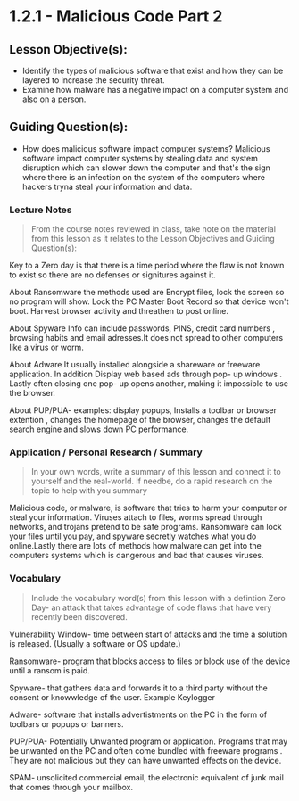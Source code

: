 # 1.2.1 - Malicious Code Part 2

## Lesson Objective(s):
- Identify the types of malicious software that exist and how they can be layered to increase the
security threat.
- Examine how malware has a negative impact on a computer system and also on a person.

## Guiding Question(s):
- How does malicious software impact computer systems?
    Malicious software impact computer systems by stealing data and  system  disruption  which can slower down the computer and that's the sign where there is an infection  on the system of the computers where hackers tryna steal your information and data.
### Lecture Notes
> From the course notes reviewed in class, take note on the material from this lesson as it relates to the Lesson Objectives and Guiding Question(s):

Key to a Zero day is that there is a time period  where the flaw is not  known to exist  so there are no defenses or signitures against it.

About Ransomware the methods used are Encrypt files, lock the screen so no program will show. Lock the PC Master Boot Record so that device won't boot. Harvest  browser  activity  and threathen to post online. 

About Spyware Info can include passwords, PINS, credit card numbers , browsing habits and  email adresses.It does not spread to other computers like a virus or worm.

About Adware It usually installed alongside a shareware  or freeware application.  In addition Display web based ads through pop- up windows . Lastly  often closing  one pop- up opens another, making it impossible to use the browser. 

About PUP/PUA- examples: display popups, Installs  a toolbar  or browser  extention , changes the homepage of the browser, changes the default  search engine and  slows down  PC performance.


### Application / Personal Research / Summary
> In your own words, write a summary of this lesson and connect it to yourself and the real-world. If needbe, do a rapid research on the topic to help with you summary
 
 Malicious code, or malware, is software that tries to harm your computer or steal your information. Viruses attach to files, worms spread through networks, and trojans pretend to be safe programs. Ransomware can lock your files until you pay, and spyware secretly watches what you do online.Lastly there are lots of methods how malware can get into the computers systems which is dangerous and bad that causes viruses.

### Vocabulary
> Include the vocabulary word(s) from this lesson with a defintion
Zero Day- an attack that takes advantage  of code  flaws  that have  very  recently  been discovered.

Vulnerability Window- time between start of attacks and the time a  solution is released.  (Usually a software or OS update.)

Ransomware- program that blocks access to files  or block use  of the device  until a  ransom is paid.

Spyware- that gathers data and forwards it to a third party  without the consent or knowwledge of the user. Example Keylogger

Adware- software that installs advertistments on the PC in  the form of  toolbars or popups or banners.

PUP/PUA- Potentially Unwanted program or application. Programs that may be unwanted on  the PC and often come bundled with freeware programs . They are not malicious  but they can have unwanted effects on the device. 

SPAM- unsolicited commercial email, the electronic  equivalent of junk  mail that comes  through your mailbox. 


